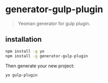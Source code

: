 # generator-gulp-plugin
> Yeoman generator for gulp plugin.

## installation
```bash
npm install -g yo
npm install -g generator-gulp-plugin
```

Then generate your new project:

```bash
yo gulp-plugin
```
